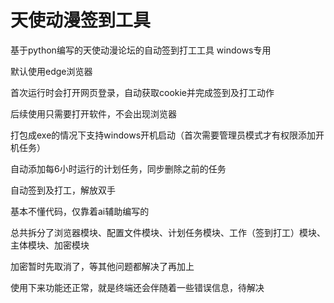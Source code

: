 # 天使动漫签到工具

基于python编写的天使动漫论坛的自动签到打工工具 windows专用

默认使用edge浏览器

首次运行时会打开网页登录，自动获取cookie并完成签到及打工动作

后续使用只需要打开软件，不会出现浏览器

打包成exe的情况下支持windows开机启动（首次需要管理员模式才有权限添加开机任务）

自动添加每6小时运行的计划任务，同步删除之前的任务

自动签到及打工，解放双手

基本不懂代码，仅靠着ai辅助编写的

总共拆分了浏览器模块、配置文件模块、计划任务模块、工作（签到打工）模块、主体模块、加密模块

加密暂时先取消了，等其他问题都解决了再加上

使用下来功能还正常，就是终端还会伴随着一些错误信息，待解决